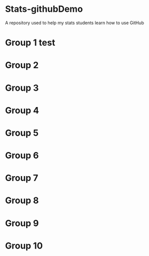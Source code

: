 # Stats-githubDemo
A repository used to help my stats students learn how to use GitHub

Group 1
test
===

Group 2
===

Group 3
===

Group 4
===

Group 5
===

Group 6
===

Group 7
===

Group 8
===

Group 9
===

Group 10
===
